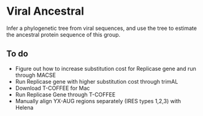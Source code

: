 # Viral Ancestral
Infer a phylogenetic tree from viral sequences, and use the tree to estimate the ancestral protein sequence of this group.

## To do 
- Figure out how to increase substitution cost for Replicase gene and run through MACSE
- Run Replicase gene with higher substitution cost through trimAL
- Download T-COFFEE for Mac
- Run Replicase Gene through T-COFFEE
- Manually align YX-AUG regions separately (IRES types 1,2,3) with Helena
